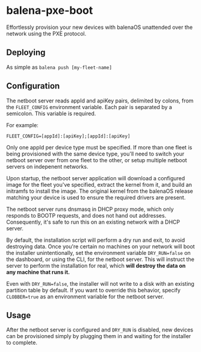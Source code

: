 # balena-pxe-boot

Effortlessly provision your new devices with balenaOS unattended over the network using the PXE protocol.

## Deploying

As simple as `balena push [my-fleet-name]`

## Configuration

The netboot server reads appId and apiKey pairs, delimited by colons, from the `FLEET_CONFIG` environment variable. Each pair is separated by a semicolon. This variable is required.

For example:
```
FLEET_CONFIG=[appId]:[apiKey];[appId]:[apiKey]
```

Only one appId per device type must be specified. If more than one fleet is being provisioned with the same device type, you'll need to switch your netboot server over from one fleet to the other, or setup multiple netboot servers on indepenent networks.

Upon startup, the netboot server application will download a configured image for the fleet you've specified, extract the kernel from it, and build an initramfs to install the image. The original kernel from the balenaOS release matching your device is used to ensure the required drivers are present.

The netboot server runs dnsmasq in DHCP proxy mode, which only responds to BOOTP requests, and does not hand out addresses. Consequently, it's safe to run this on an existing network with a DHCP server.

By default, the installation script will perform a dry run and exit, to avoid destroying data. Once you're certain no machines on your network will boot the installer unintentionally, set the environment variable `DRY_RUN=false` on the dashboard, or using the CLI, for the netboot server. This will instruct the server to perform the installation for real, which **will destroy the data on any machine that runs it.**

Even with `DRY_RUN=false`, the installer will not write to a disk with an existing partition table by default. If you want to override this behavior, specify `CLOBBER=true` as an environment variable for the netboot server.

## Usage

After the netboot server is configured and `DRY_RUN` is disabled, new devices can be provisioned simply by plugging them in and waiting for the installer to complete.
